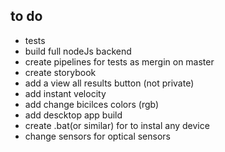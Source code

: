 ## to do
- tests
- build full nodeJs backend
- create pipelines for tests as mergin on master
- create storybook
- add a view all results button (not private)
- add instant velocity
- add change bicilces colors (rgb)
- add descktop app build
- create .bat(or similar) for to instal any device
- change sensors for optical sensors